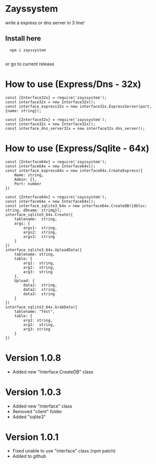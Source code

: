 # Zayssystem
write a express or dns server in 3 line!

## Install here
```
  npm i zayssystem
  
```
or go to current release

# How to use (Express/Dns - 32x)
```
const {Interface32x} = require('zayssystem');
const interface32x = new Interface32x();
const interface_express32x = new interface32x.ExpressServer(port, {name: string});
```
```
const {Interface32x} = require('zayssystem');
const interface32x = new Interface32x();
const interface_dns_server32x = new interface32x.dns_server();
```

# How to use (Express/Sqlite - 64x)
```
const {Interface64x} = require('zayssystem');
const interface64x = new Interface64x();
const interface_express64x = new interface64x.CreateExpress({
    Name: string,
    Admin: {},
    Port: number
})
```
```
const {Interface64x} = require('zayssystem');
const interface64x = new Interface64x();
const interface_sqlite3_64x = new interface64x.CreateDB({dbloc: string, dbname: strimg});
interface_sqlite3_64x.Create({
    tablename:  string,
    args: {
        args1:  string,
        args2:  string,
        args3:  string
    }
})
interface_sqlite3_64x.UploadData({
    tablename: string,
    table: {
        arg1:  string,
        arg2:  string,
        arg3:  string
    },
    Upload: {
        data1:  string,
        data2:  string,
        data3:  string
    }
})
interface_sqlite3_64x.GrabData({
    tablename: "Test",
    table: {
        arg1: string,
        arg2:  string,
        arg3: string
    }
})
```

# Version 1.0.8
- Added new "Interface.CreateDB" class

# Version 1.0.3
- Added new "Interface" class
- Removed "client" folder
- Added "sqlite3"

# Version 1.0.1
- Fixed unable to use "interface" class (npm patch)
- Added to github
